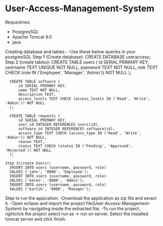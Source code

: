 # User-Access-Management-System

Requestries:
  - PostgresSQL
  - Apache Tomcat 9.0
  - java

Creating database and tables :
    -Use these below queries in your postgresSQL 
    Step 1 (Create database):
      CREATE DATABASE useraccess;      
    Step 2 (create tables):
      CREATE TABLE users (
          id SERIAL PRIMARY KEY,
          username TEXT UNIQUE NOT NULL,
          password TEXT NOT NULL,
          role TEXT CHECK (role IN ('Employee', 'Manager', 'Admin')) NOT NULL
      );
      
      CREATE TABLE software (
          id SERIAL PRIMARY KEY,
          name TEXT NOT NULL,
          description TEXT,
          access_levels TEXT CHECK (access_levels IN ('Read', 'Write', 'Admin')) NOT NULL
      );
      
      CREATE TABLE requests (
          id SERIAL PRIMARY KEY,
          user_id INTEGER REFERENCES users(id),
          software_id INTEGER REFERENCES software(id),
          access_type TEXT CHECK (access_type IN ('Read', 'Write', 'Admin')) NOT NULL,
          reason TEXT,
          status TEXT CHECK (status IN ('Pending', 'Approved', 'Rejected')) NOT NULL
      );

    Step 3(create Users):
      INSERT INTO users (username, password, role) 
      VALUES ('john', '0000', 'Employee');
      INSERT INTO users (username, password, role) 
      VALUES ('kelen', '0000', 'Admin');
      INSERT INTO users (username, password, role) 
      VALUES ('kartik', '0000', 'Manager');

Step to run the appication:
-Download the application as zip file and exract it.
-Open eclipse and import the project file(User-Access-Management-System) by navigating inside the extracted file.
-To run the project, rightclick the project select run as -> run on server. Select the installed tomcat server and click finish.


      
